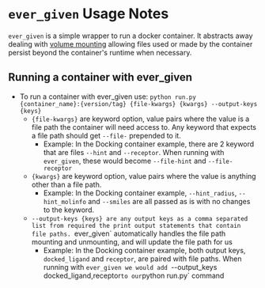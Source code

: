 # `ever_given` Usage Notes

`ever_given` is a simple wrapper to run a docker container. It abstracts away dealing with [volume mounting](https://docs.docker.com/storage/volumes/) allowing files used or made by the container persist beyond the container's runtime when necessary.

## Running a container with ever_given
* To run a container with ever_given use: `python run.py {container_name}:{version/tag} {file-kwargs} {kwargs} --output-keys {keys}`
    * `{file-kwargs}` are keyword option, value pairs where the value is a file path the container will need access to. Any keyword that expects a file path should get `--file-` prepended to it. 
        * Example: In the Docking container example, there are 2 keyword that are files `--hint` and `--receptor`. When running with `ever_given`, these would become `--file-hint` and `--file-receptor`
    * `{kwargs}` are keyword option, value pairs where the value is anything other than a file path.
         * Example: In the Docking container example, `--hint_radius`, `--hint_molinfo` and `--smiles` are all passed as is with no changes to the keyword.
    * `--output-keys {keys} are any output keys as a comma separated list from required the print output statements that contain file paths. `ever_given` automatically handles the file path mounting and unmounting, and will update the file path for us
         * Example: In the Docking container example, both output keys, `docked_ligand` and `receptor`, are paired with file paths. When running with `ever_given we would add `--output_keys docked_ligand,receptor` to our `python run.py` command
